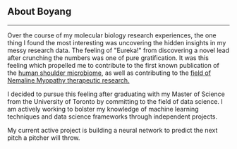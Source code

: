 ## About Boyang
***

Over the course of my molecular biology research experiences, the one thing I found the most interesting was uncovering the hidden insights in my messy research data. The feeling of "Eureka!" from discovering a novel lead after crunching the numbers was one of pure gratification. It was this feeling which propelled me to contribute to the first known publication of the [human shoulder microbiome](https://pubmed.ncbi.nlm.nih.gov/29908759/), as well as contributing to the [field of Nemaline Myopathy therapeutic research.](https://www.ncbi.nlm.nih.gov/pmc/articles/PMC6777365/)

I decided to pursue this feeling after graduating with my Master of Science from the University of Toronto by committing to the field of data science. I am actively working to bolster my knowledge of machine learning techniques and data science frameworks through independent projects. 

My current active project is building a neural network to predict the next pitch a pitcher will throw.
